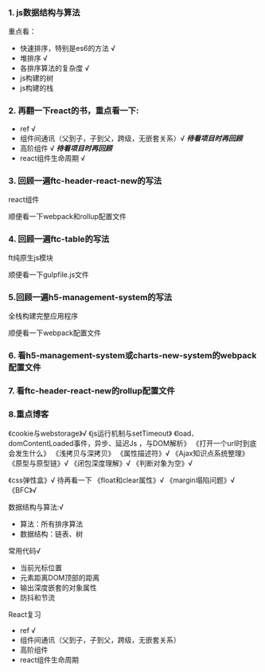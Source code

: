 ### 1. js数据结构与算法
重点看：
- 快速排序，特别是es6的方法 √
- 堆排序 √
- 各排序算法的复杂度 √
- js构建的树
- js构建的栈

### 2. 再翻一下react的书，重点看一下:
- ref √
- 组件间通讯（父到子，子到父，跨级，无嵌套关系）√ ***待看项目时再回顾***
- 高阶组件 √ ***待看项目时再回顾***
- react组件生命周期 √

### 3. 回顾一遍ftc-header-react-new的写法
react组件

顺便看一下webpack和rollup配置文件

### 4. 回顾一遍ftc-table的写法
ft纯原生js模块

顺便看一下gulpfile.js文件

### 5.回顾一遍h5-management-system的写法 
全栈构建完整应用程序

顺便看一下webpack配置文件

### 6. 看h5-management-system或charts-new-system的webpack配置文件

### 7. 看ftc-header-react-new的rollup配置文件

### 8.重点博客
《cookie与webstorage》√
《js运行机制与setTimeout》
《load、domContentLoaded事件，异步、延迟Js ，与DOM解析》
《打开一个url时到底会发生什么》
《浅拷贝与深拷贝》
《属性描述符》√
《Ajax知识点系统整理》
《原型与原型链》√
《闭包深度理解》√
《判断对象为空》√

《css弹性盒》√ 待再看一下
《float和clear属性》√
《margin塌陷问题》√
《BFC》√

数据结构与算法:√
- 算法：所有排序算法
- 数据结构：链表、树

常用代码√
- 当前光标位置
- 元素距离DOM顶部的距离
- 输出深度嵌套的对象属性
- 防抖和节流

React复习
- ref √
- 组件间通讯（父到子，子到父，跨级，无嵌套关系）
- 高阶组件  
- react组件生命周期
